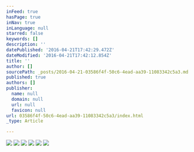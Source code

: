 ```yaml
---
inFeed: true
hasPage: true
inNav: true
inLanguage: null
starred: false
keywords: []
description: ''
datePublished: '2016-04-21T17:42:29.472Z'
dateModified: '2016-04-21T17:42:12.854Z'
title: ''
author: []
sourcePath: _posts/2016-04-21-03586f4f-50c6-4ead-aa39-11083342c5a3.md
published: true
authors: []
publisher:
  name: null
  domain: null
  url: null
  favicon: null
url: 03586f4f-50c6-4ead-aa39-11083342c5a3/index.html
_type: Article

---
```

![](https://the-grid-user-content.s3-us-west-2.amazonaws.com/abb51f1e-76c9-46d5-bb2a-fd2d49a97ec6.png)
![](https://the-grid-user-content.s3-us-west-2.amazonaws.com/28d0ef5c-f8ba-4232-b288-9440b6f0403a.png)
![](https://the-grid-user-content.s3-us-west-2.amazonaws.com/45379830-3767-411c-8add-7eb5cfae06d8.png)
![](https://the-grid-user-content.s3-us-west-2.amazonaws.com/346d2aba-1b26-4f27-aa63-3b9e127e39d0.png)
![](https://the-grid-user-content.s3-us-west-2.amazonaws.com/1010d41f-277e-49ce-889f-102982dbc151.png)
![](https://the-grid-user-content.s3-us-west-2.amazonaws.com/9c182865-6677-4827-9f3e-bbb66e5dad28.png)